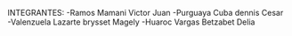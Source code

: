 INTEGRANTES:
-Ramos Mamani Victor Juan
-Purguaya Cuba dennis Cesar
-Valenzuela Lazarte brysset Magely
-Huaroc Vargas Betzabet Delia
